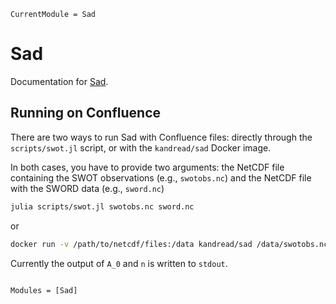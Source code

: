 ```@meta
CurrentModule = Sad
```

# Sad

Documentation for [Sad](https://gitlab.com/kandread/Sad.jl).

## Running on Confluence

There are two ways to run Sad with Confluence files: directly through the `scripts/swot.jl` script, or with the `kandread/sad` Docker image.

In both cases, you have to provide two arguments: the NetCDF file containing the SWOT observations (e.g., `swotobs.nc`) and the NetCDF file with the SWORD data (e.g., `sword.nc`)

```bash
julia scripts/swot.jl swotobs.nc sword.nc
```

or 

```bash
docker run -v /path/to/netcdf/files:/data kandread/sad /data/swotobs.nc /data/sword.nc
```

Currently the output of ``A_0`` and ``n`` is written to `stdout`.


```@index
```

```@autodocs
Modules = [Sad]
```
